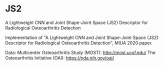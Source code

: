 # JS2
A Lightweight CNN and Joint Shape-Joint Space (JS2) Descriptor for Radiological Osteoarthritis Detection

Implementation of "A Lightweight CNN and Joint Shape-Joint Space (JS2) Descriptor for Radiological Osteoarthritis Detection", MIUA 2020 paper.

Data:
Multicenter Osteoarthritis Study (MOST): http://most.ucsf.edu/
The Osteoarthritis Initiative (OAI): https://nda.nih.gov/oai/

